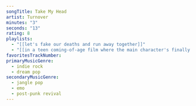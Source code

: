 ```yaml
---
songTitle: Take My Head
artist: Turnover
minutes: "3"
seconds: "13"
rating: 8
playlists:
  - "[[let's fake our deaths and run away together]]"
  - "[[in a teen coming-of-age film where the main character's finally ready for the next chapter]]"
favoritesTrackNumber:
primaryMusicGenre:
  - indie rock
  - dream pop
secondaryMusicGenre:
  - jangle pop
  - emo
  - post-punk revival
---
```

